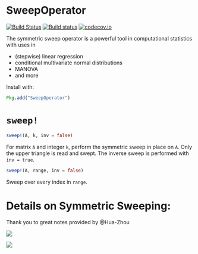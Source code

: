 # SweepOperator

[![Build Status](https://travis-ci.org/joshday/SweepOperator.jl.svg?branch=master)](https://travis-ci.org/joshday/SweepOperator.jl)
[![Build status](https://ci.appveyor.com/api/projects/status/at5bcso64joc6wbj/branch/master?svg=true)](https://ci.appveyor.com/project/joshday/sweepoperator-jl/branch/master)
[![codecov.io](http://codecov.io/github/joshday/SweepOperator.jl/coverage.svg?branch=master)](http://codecov.io/github/joshday/SweepOperator.jl?branch=master)


The symmetric sweep operator is a powerful tool in computational statistics with uses in

- (stepwise) linear regression
- conditional multivariate normal distributions
- MANOVA
- and more

Install with:
```julia
Pkg.add("SweepOperator")
```

# `sweep!`

```julia
sweep!(A, k, inv = false)
```

For matrix `A` and integer `k`, perform the symmetric sweep in place on `A`.  Only the upper triangle is read and swept.  The inverse sweep is performed with `inv = true`.

```julia
sweep!(A, range, inv = false)
```

Sweep over every index in `range`.


# Details on Symmetric Sweeping:
Thank you to great notes provided by @Hua-Zhou

![](https://cloud.githubusercontent.com/assets/8075494/17649366/f0c9e7da-6201-11e6-8646-27607933d531.png)

![](https://cloud.githubusercontent.com/assets/8075494/17649375/2afe0a1c-6202-11e6-8f99-ed34c580d804.png)
